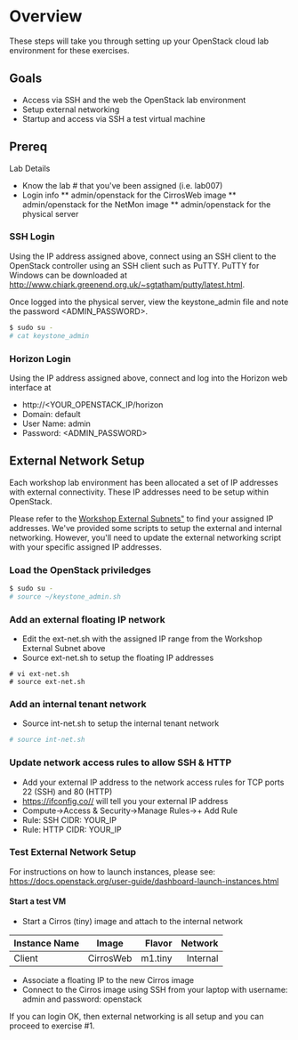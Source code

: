 # Overview

These steps will take you through setting up your OpenStack cloud lab environment for these exercises.

## Goals

  * Access via SSH and the web the OpenStack lab environment
  * Setup external networking
  * Startup and access via SSH a test virtual machine

## Prereq

Lab Details
  * Know the lab # that you've been assigned (i.e. lab007)
  * Login info
  ** admin/openstack for the CirrosWeb image
  ** admin/openstack for the NetMon image
  ** admin/openstack for the physical server

### SSH Login

Using the IP address assigned above, connect using an SSH client to the OpenStack controller using an SSH client such as PuTTY. PuTTY for Windows can be downloaded at http://www.chiark.greenend.org.uk/~sgtatham/putty/latest.html.

Once logged into the physical server, view the keystone_admin file and note the password <ADMIN_PASSWORD>.

```bash
$ sudo su -
# cat keystone_admin
```

### Horizon Login

Using the IP address assigned above, connect and log into the Horizon web interface at
* http://<YOUR_OPENSTACK_IP/horizon
* Domain: default
* User Name: admin
* Password: <ADMIN_PASSWORD>

## External Network Setup

Each workshop lab environment has been allocated a set of IP addresses with external connectivity.
These IP addresses need to be setup within OpenStack.

Please refer to the <A HREF="https://github.com/OpenStackSanDiego/ServiceChains/blob/master/Workshop%20External%20Subnets.csv">Workshop External Subnets"</A> to find your assigned IP addresses. We've provided some scripts to setup the external and internal networking. However, you'll need to update the external networking script with your specific assigned IP addresses.

### Load the OpenStack priviledges
```bash
$ sudo su -
# source ~/keystone_admin.sh
```

### Add an external floating IP network
* Edit the ext-net.sh with the assigned IP range from the Workshop External Subnet above
* Source ext-net.sh to setup the floating IP addresses
```
# vi ext-net.sh
# source ext-net.sh
```

### Add an internal tenant network
* Source int-net.sh to setup the internal tenant network
```bash
# source int-net.sh
```

### Update network access rules to allow SSH & HTTP
* Add your external IP address to the network access rules for TCP ports 22 (SSH) and 80 (HTTP)
* https://ifconfig.co// will tell you your external IP address
* Compute->Access & Security->Manage Rules->+ Add Rule
* Rule: SSH CIDR: YOUR_IP
* Rule: HTTP CIDR: YOUR_IP

### Test External Network Setup

For instructions on how to launch instances, please see:
https://docs.openstack.org/user-guide/dashboard-launch-instances.html

#### Start a test VM

* Start a Cirros (tiny) image and attach to the internal network

| Instance Name | Image         | Flavor  | Network  |
| ------------- |:-------------:| -------:|---------:|
| Client        | CirrosWeb     | m1.tiny | Internal |

* Associate a floating IP to the new Cirros image
* Connect to the Cirros image using SSH from your laptop with username: admin and password: openstack

If you can login OK, then external networking is all setup and you can proceed to exercise #1.



